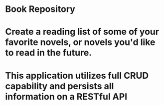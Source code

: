 # Book Repository

<h1>Create a reading list of some of your favorite novels, or novels you'd like to read in the future.</h1>

# This application utilizes full CRUD capability and persists all information on a RESTful API
